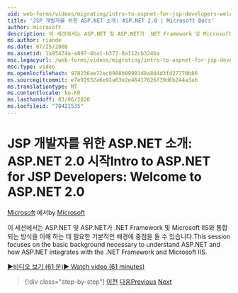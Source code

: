 ```yaml
---
uid: web-forms/videos/migrating/intro-to-aspnet-for-jsp-developers-welcome-to-aspnet-20
title: 'JSP 개발자를 위한 ASP.NET 소개: ASP.NET 2.0 | Microsoft Docs'
author: microsoft
description: 이 세션에서는 ASP.NET 및 ASP.NET가 .NET Framework 및 Microsoft IIS와 통합 되는 방식을 이해 하는 데 필요한 기본적인 배경에 중점을 둘 수 있습니다.
ms.author: riande
ms.date: 07/25/2006
ms.assetid: 1a95474a-a897-4ba1-b372-8a112cb324ba
msc.legacyurl: /web-forms/videos/migrating/intro-to-aspnet-for-jsp-developers-welcome-to-aspnet-20
msc.type: video
ms.openlocfilehash: 978236ae72ec0908b09901d8a8d4d3fd27770b86
ms.sourcegitcommit: e7e91932a6e91a63e2e46417626f39d6b244a3ab
ms.translationtype: MT
ms.contentlocale: ko-KR
ms.lasthandoff: 03/06/2020
ms.locfileid: "78421535"
---
```

# <a name="intro-to-aspnet-for-jsp-developers-welcome-to-aspnet-20"></a><span data-ttu-id="5005b-103">JSP 개발자를 위한 ASP.NET 소개: ASP.NET 2.0 시작</span><span class="sxs-lookup"><span data-stu-id="5005b-103">Intro to ASP.NET for JSP Developers: Welcome to ASP.NET 2.0</span></span>

<span data-ttu-id="5005b-104">[Microsoft](https://github.com/microsoft) 에서</span><span class="sxs-lookup"><span data-stu-id="5005b-104">by [Microsoft](https://github.com/microsoft)</span></span>

<span data-ttu-id="5005b-105">이 세션에서는 ASP.NET 및 ASP.NET가 .NET Framework 및 Microsoft IIS와 통합 되는 방식을 이해 하는 데 필요한 기본적인 배경에 중점을 둘 수 있습니다.</span><span class="sxs-lookup"><span data-stu-id="5005b-105">This session focuses on the basic background necessary to understand ASP.NET and how ASP.NET integrates with the .NET Framework and Microsoft IIS.</span></span>

[<span data-ttu-id="5005b-106">&#9654;비디오 보기 (61 분)</span><span class="sxs-lookup"><span data-stu-id="5005b-106">&#9654; Watch video (61 minutes)</span></span>](https://channel9.msdn.com/Blogs/ASP-NET-Site-Videos/intro-to-aspnet-for-jsp-developers-welcome-to-aspnet-20)

> [!div class="step-by-step"]
> <span data-ttu-id="5005b-107">[이전](migrating-from-classic-asp-to-aspnet.md)
> [다음](intro-to-aspnet-for-jsp-developers-building-applications.md)</span><span class="sxs-lookup"><span data-stu-id="5005b-107">[Previous](migrating-from-classic-asp-to-aspnet.md)
[Next](intro-to-aspnet-for-jsp-developers-building-applications.md)</span></span>
